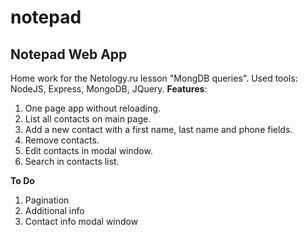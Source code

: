 # notepad
Notepad Web App
---
Home work for the Netology.ru lesson "MongDB queries".
Used tools: NodeJS, Express, MongoDB, JQuery.
__Features__:
1. One page app without reloading.
2. List all contacts on main page.
3. Add a new contact with a first name, last name and phone fields.
4. Remove contacts.
5. Edit contacts in modal window.
6. Search in contacts list.

__To Do__
1. Pagination
2. Additional info
3. Contact info modal window
